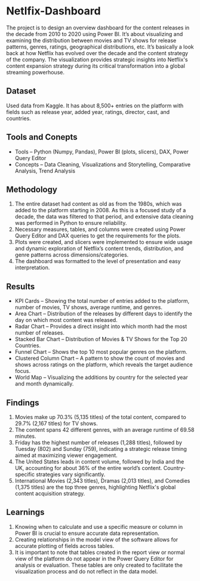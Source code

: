 # Netlfix-Dashboard
The project is to design an overview dashboard for the content releases in the decade from 2010 to 2020 using Power BI. It’s about visualizing and examining the distribution between movies and TV shows for release patterns, genres, ratings, geographical distributions, etc. It’s basically a look back at how Netflix has evolved over the decade and the content strategy of the company. The visualization provides strategic insights into Netflix's content expansion strategy during its critical transformation into a global streaming powerhouse.

## Dataset 
Used data from Kaggle. It has about 8,500+ entries on the platform with fields such as release year, added year, ratings, director, cast, and countries.

## Tools and Conepts 
- Tools – Python (Numpy, Pandas), Power BI (plots, slicers), DAX, Power Query Editor
- Concepts – Data Cleaning, Visualizations and Storytelling, Comparative Analysis, Trend Analysis

## Methodology
1)	The entire dataset had content as old as from the 1980s, which was added to the platform starting in 2008. As this is a focused study of a decade, the data was filtered to that period, and extensive data cleaning was performed in Python to ensure reliability.
2)	Necessary measures, tables, and columns were created using Power Query Editor and DAX queries to get the requirements for the plots.
3)	Plots were created, and slicers were implemented to ensure wide usage and dynamic exploration of Netflix’s content trends, distribution, and genre patterns across dimensions/categories.
4)	The dashboard was formatted to the level of presentation and easy interpretation.

## Results 
- KPI Cards – Showing the total number of entries added to the platform, number of movies, TV shows, average runtime, and genres.
- Area Chart – Distribution of the releases by different days to identify the day on which most content was released.
- Radar Chart – Provides a direct insight into which month had the most number of releases.
- Stacked Bar Chart – Distribution of Movies & TV Shows for the Top 20 Countries.
- Funnel Chart – Shows the top 10 most popular genres on the platform.
- Clustered Column Chart – A pattern to show the count of movies and shows across ratings on the platform, which reveals the target audience focus.
- World Map – Visualizing the additions by country for the selected year and month dynamically.

## Findings
1.	Movies make up 70.3% (5,135 titles) of the total content, compared to 29.7% (2,167 titles) for TV shows.
2.	The content spans 42 different genres, with an average runtime of 69.58 minutes.
3.	Friday has the highest number of releases (1,288 titles), followed by Tuesday (802) and Sunday (759), indicating a strategic release timing aimed at maximizing viewer engagement.
4.	The United States leads in content volume, followed by India and the UK, accounting for about 36% of the entire world’s content. Country-specific strategies vary significantly.
5.	International Movies (2,343 titles), Dramas (2,013 titles), and Comedies (1,375 titles) are the top three genres, highlighting Netflix's global content acquisition strategy.

## Learnings 
1)	Knowing when to calculate and use a specific measure or column in Power BI is crucial to ensure accurate data representation.
2)	Creating relationships in the model view of the software allows for accurate plotting of fields across tables.
3)	It is important to note that tables created in the report view or normal view of the platform do not appear in the Power Query Editor for analysis or evaluation. These tables are only created to facilitate the visualization process and do not reflect in the data model.



